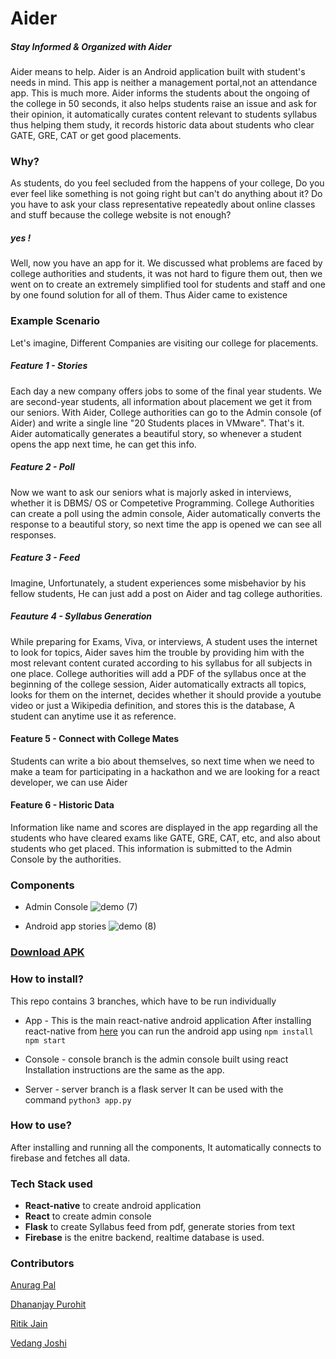 # Aider
##### Stay Informed & Organized with Aider

Aider means to help. Aider is an Android application built with student's needs in mind. 
This app is neither a management portal,not an attendance app. This is much more. Aider informs the students about the ongoing of the college in 50 seconds, it also helps students raise an issue and ask for their opinion, it automatically curates content relevant to students syllabus thus helping them study, it records historic data about students who clear GATE, GRE, CAT or get good placements.

### Why?
As students, do you feel secluded from the happens of your college, Do you ever feel like something is not going right but can't do anything about it? Do you have to ask your class representative repeatedly about online classes and stuff because the college website is not enough?
##### yes !
Well, now you have an app for it. We discussed what problems are faced by college authorities and students, it was not hard to figure them out, then we went on to create an extremely simplified tool for students and staff and one by one found solution for all of them. Thus Aider came to existence

### Example Scenario 

Let's imagine, Different Companies are visiting our college for placements.
##### Feature 1 - Stories
Each day a new company offers jobs to some of the final year students. We are second-year students, all information about placement we get it from our seniors. With Aider, College authorities can go to the Admin console (of Aider) and write a single line "20 Students places in VMware". That's it. Aider automatically generates a beautiful story, so whenever a student opens the app next time, he can get this info.
##### Feature 2 - Poll
Now we want to ask our seniors what is majorly asked in interviews, whether it is DBMS/ OS or Competetive Programming. College Authorities can create a poll using the admin console, Aider automatically converts the response to a beautiful story, so next time the app is opened we can see all responses.
##### Feature 3 - Feed
Imagine, Unfortunately, a student experiences some misbehavior by his fellow students, He can just add a post on Aider and tag college authorities.
##### Feauture 4 - Syllabus Generation
While preparing for Exams, Viva, or interviews, A student uses the internet to look for topics, Aider saves him the trouble by providing him with the most relevant content curated according to his syllabus for all subjects in one place.
College authorities will add a PDF of the syllabus once at the beginning of the college session, Aider automatically extracts all topics, looks for them on the internet, decides whether it should provide a youtube video or just a Wikipedia definition, and stores this is the database, A student can anytime use it as reference.
#### Feature 5 - Connect with College Mates
Students can write a bio about themselves, so next time when we need to make a team for participating in a hackathon and we are looking for a react developer, we can use Aider
#### Feature 6 - Historic Data
Information like name and scores are displayed in the app regarding all the students who have cleared exams like GATE, GRE, CAT, etc, and also about students who get placed. This information is submitted to the Admin Console by the authorities.


### Components
* Admin Console 
![demo (7)](https://user-images.githubusercontent.com/43697446/93793918-12707100-fc55-11ea-950e-9e68d1d4e6cb.jpg)

* Android app stories
![demo (8)](https://user-images.githubusercontent.com/43697446/93794203-6d09cd00-fc55-11ea-8550-b53663a25e64.jpg)

### [Download APK](https://drive.google.com/file/d/16B_MkGY5rIwzS06Pna0AxA5sqxhKWdth/view?usp=drivesdk)


### How to install?
This repo contains 3 branches, which have to be run individually

* App - This is the main react-native android application
After installing react-native from [here](https://reactnative.dev/docs/0.61/getting-started)
you can run the android app using
`npm install`
`npm start`

* Console - console branch is the admin console built using react
Installation instructions are the same as the app.

* Server - server branch is a flask server
It can be used with the command
`python3 app.py`

### How to use?
After installing and running all the components, It automatically connects to firebase and fetches all data.

### Tech Stack used
* **React-native** to create android application
* **React** to create admin console
* **Flask** to create Syllabus feed from pdf, generate stories from text
* **Firebase** is the enitre backend, realtime database is used.

### Contributors
[Anurag Pal](https://github.com/Anuragtech02)

[Dhananjay Purohit](https://github.com/DhananjayPurohit)

[Ritik Jain](https://github.com/Rits1272)

[Vedang Joshi](https://github.com/vedangj044)
